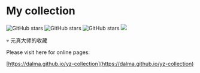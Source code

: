 # My collection

![GitHub stars](https://img.shields.io/github/stars/dalma/yz-collection.svg?style=flat&label=Star) ![GitHub stars](https://img.shields.io/github/forks/dalma/yz-collection.svg?style=flat&label=Fork) ![GitHub stars](https://img.shields.io/github/watchers/dalma/yz-collection.svg?style=flat&label=Watch) [![](https://img.shields.io/badge/contributions-welcome-brightgreen.svg?style=flat)](https://github.com/dalma/yz-collection/pulls)

💀 元真大师的收藏

Please visit here for online pages:

[https://dalma.github.io/yz-collection](https://dalma.github.io/yz-collection)
